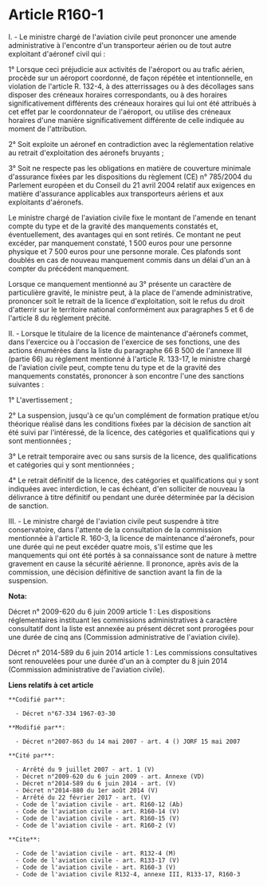 # Article R160-1

I. - Le ministre chargé de l'aviation civile peut prononcer une amende administrative à l'encontre d'un transporteur aérien
ou de tout autre exploitant d'aéronef civil qui :

1° Lorsque ceci préjudicie aux activités de l'aéroport ou au trafic aérien, procède sur un aéroport coordonné, de façon
répétée et intentionnelle, en violation de l'article R. 132-4, à des atterrissages ou à des décollages sans disposer des
créneaux horaires correspondants, ou à des horaires significativement différents des créneaux horaires qui lui ont été
attribués à cet effet par le coordonnateur de l'aéroport, ou utilise des créneaux horaires d'une manière significativement
différente de celle indiquée au moment de l'attribution.

2° Soit exploite un aéronef en contradiction avec la réglementation relative au retrait d'exploitation des aéronefs
bruyants ;

3° Soit ne respecte pas les obligations en matière de couverture minimale d'assurance fixées par les dispositions du
règlement (CE) n° 785/2004 du Parlement européen et du Conseil du 21 avril 2004 relatif aux exigences en matière d'assurance
applicables aux transporteurs aériens et aux exploitants d'aéronefs.

Le ministre chargé de l'aviation civile fixe le montant de l'amende en tenant compte du type et de la gravité des manquements
constatés et, éventuellement, des avantages qui en sont retirés. Ce montant ne peut excéder, par manquement constaté, 1 500
euros pour une personne physique et 7 500 euros pour une personne morale. Ces plafonds sont doublés en cas de nouveau
manquement commis dans un délai d'un an à compter du précédent manquement.

Lorsque ce manquement mentionné au 3° présente un caractère de particulière gravité, le ministre peut, à la place de l'amende
administrative, prononcer soit le retrait de la licence d'exploitation, soit le refus du droit d'atterrir sur le territoire
national conformément aux paragraphes 5 et 6 de l'article 8 du règlement précité.

II. - Lorsque le titulaire de la licence de maintenance d'aéronefs commet, dans l'exercice ou à l'occasion de l'exercice de
ses fonctions, une des actions énumérées dans la liste du paragraphe 66 B 500 de l'annexe III (partie 66) au règlement
mentionné à l'article R. 133-17, le ministre chargé de l'aviation civile peut, compte tenu du type et de la gravité des
manquements constatés, prononcer à son encontre l'une des sanctions suivantes :

1° L'avertissement ;

2° La suspension, jusqu'à ce qu'un complément de formation pratique et/ou théorique réalisé dans les conditions fixées par la
décision de sanction ait été suivi par l'intéressé, de la licence, des catégories et qualifications qui y sont mentionnées ;

3° Le retrait temporaire avec ou sans sursis de la licence, des qualifications et catégories qui y sont mentionnées ;

4° Le retrait définitif de la licence, des catégories et qualifications qui y sont indiquées avec interdiction, le cas
échéant, d'en solliciter de nouveau la délivrance à titre définitif ou pendant une durée déterminée par la décision de
sanction.

III. - Le ministre chargé de l'aviation civile peut suspendre à titre conservatoire, dans l'attente de la consultation de la
commission mentionnée à l'article R. 160-3, la licence de maintenance d'aéronefs, pour une durée qui ne peut excéder quatre
mois, s'il estime que les manquements qui ont été portés à sa connaissance sont de nature à mettre gravement en cause la
sécurité aérienne. Il prononce, après avis de la commission, une décision définitive de sanction avant la fin de la
suspension.

**Nota:**

Décret n° 2009-620 du 6 juin 2009 article 1 : Les dispositions réglementaires instituant les commissions administratives à
caractère consultatif dont la liste est annexée au présent décret sont prorogées pour une durée de cinq ans (Commission
administrative de l'aviation civile).

Décret n° 2014-589 du 6 juin 2014 article 1 : Les commissions consultatives sont renouvelées pour une durée d'un an à compter
du 8 juin 2014 (Commission administrative de l'aviation civile).

**Liens relatifs à cet article**

	**Codifié par**:

	  - Décret n°67-334 1967-03-30

	**Modifié par**:

	  - Décret n°2007-863 du 14 mai 2007 - art. 4 () JORF 15 mai 2007

	**Cité par**:

	  - Arrêté du 9 juillet 2007 - art. 1 (V)
	  - Décret n°2009-620 du 6 juin 2009 - art. Annexe (VD)
	  - Décret n°2014-589 du 6 juin 2014 - art. (V)
	  - Décret n°2014-880 du 1er août 2014 (V)
	  - Arrêté du 22 février 2017 - art. (V)
	  - Code de l'aviation civile - art. R160-12 (Ab)
	  - Code de l'aviation civile - art. R160-14 (V)
	  - Code de l'aviation civile - art. R160-15 (V)
	  - Code de l'aviation civile - art. R160-2 (V)

	**Cite**:

	  - Code de l'aviation civile - art. R132-4 (M)
	  - Code de l'aviation civile - art. R133-17 (V)
	  - Code de l'aviation civile - art. R160-3 (V)
	  - Code de l'aviation civile R132-4, annexe III, R133-17, R160-3
